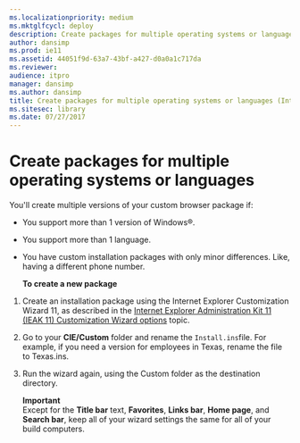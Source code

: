 ```yaml
---
ms.localizationpriority: medium
ms.mktglfcycl: deploy
description: Create packages for multiple operating systems or languages
author: dansimp
ms.prod: ie11
ms.assetid: 44051f9d-63a7-43bf-a427-d0a0a1c717da
ms.reviewer:
audience: itpro
manager: dansimp
ms.author: dansimp
title: Create packages for multiple operating systems or languages (Internet Explorer 11 for IT Pros)
ms.sitesec: library
ms.date: 07/27/2017
---
```



# Create packages for multiple operating systems or languages
You'll create multiple versions of your custom browser package if:

- You support more than 1 version of Windows®.

- You support more than 1 language.

- You have custom installation packages with only minor differences. Like, having a different phone number.

  **To create a new package**

1.  Create an installation package using the Internet Explorer Customization Wizard 11, as described in the [Internet Explorer Administration Kit 11 (IEAK 11) Customization Wizard options](../ie11-ieak/ieak11-wizard-custom-options.md) topic.

2.  Go to your **CIE/Custom** folder and rename the `Install.ins`file. For example, if you need a version for employees in Texas, rename the file to Texas.ins.

3.  Run the wizard again, using the Custom folder as the destination directory.<p>
**Important**<br>
Except for the **Title bar** text, **Favorites**, **Links bar**, **Home page**, and **Search bar**, keep all of your wizard settings the same for all of your build computers.









